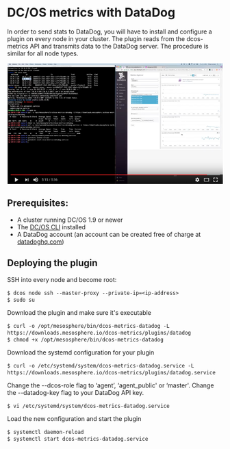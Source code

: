 # DC/OS metrics with DataDog

In order to send stats to DataDog, you will have to install and configure a plugin on every node in your cluster. The
plugin reads from the dcos-metrics API and transmits data to the DataDog server. The procedure is similar for all node
types. 

[![screencast][video-datadog]][youtube-datadog]

## Prerequisites:

* A cluster running DC/OS 1.9 or newer
* The [DC/OS CLI][docs-dcos-cli] installed
* A DataDog account (an account can be created free of charge at [datadoghq.com][datadog-hq])

## Deploying the plugin

SSH into every node and become root:
```
$ dcos node ssh --master-proxy --private-ip=<ip-address>
$ sudo su
```

Download the plugin and make sure it's executable
```
$ curl -o /opt/mesosphere/bin/dcos-metrics-datadog -L https://downloads.mesosphere.io/dcos-metrics/plugins/datadog 
$ chmod +x /opt/mesosphere/bin/dcos-metrics-datadog
```

Download the systemd configuration for your plugin
```
$ curl -o /etc/systemd/system/dcos-metrics-datadog.service -L https://downloads.mesosphere.io/dcos-metrics/plugins/datadog.service
```

Change the --dcos-role flag to ‘agent’, ‘agent_public' or ‘master'.
Change the --datadog-key flag to your DataDog API key.
```
$ vi /etc/systemd/system/dcos-metrics-datadog.service
```

Load the new configuration and start the plugin
```
$ systemctl daemon-reload
$ systemctl start dcos-metrics-datadog.service
```


[docs-dcos-cli]: https://docs.mesosphere.com/latest/cli/
[datadog-hq]: https://datadoghq.com
[video-datadog]: ./video-datadog.png
[youtube-datadog]: https://youtu.be/GWvbFaGE9qo
